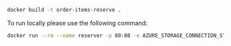 ```bash
docker build -t order-items-reserve .
```

To run locally please use the following command:
```bash
docker run --rm --name reserver -p 80:80 -e AZURE_STORAGE_CONNECTION_STRING="<PLACEHOLDER FOR SA CONNECTION STRING>" order-items-reserve:latest
```